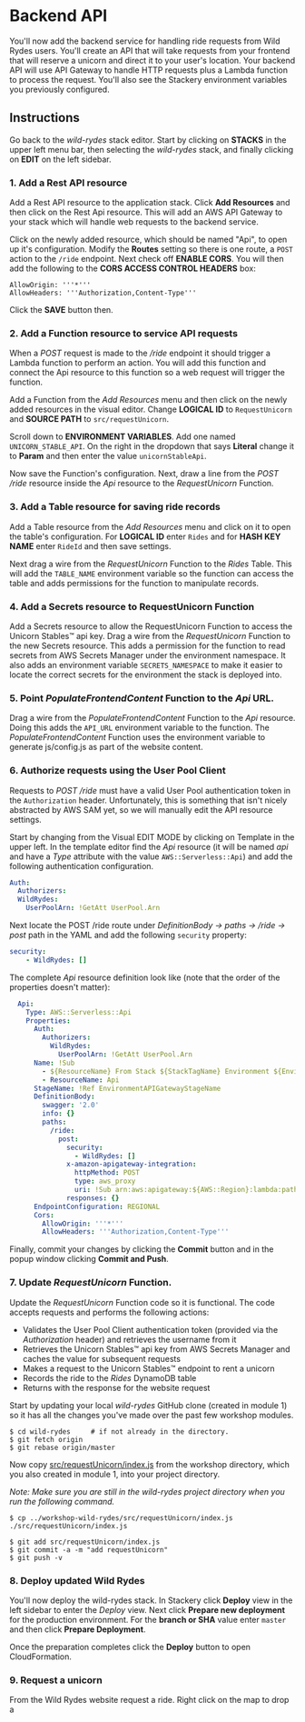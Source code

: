 # Backend API
You'll now add the backend service for handling ride requests from Wild Rydes users. You'll create an API that will take requests from your frontend that will reserve a unicorn and direct it to your user's location. Your backend API will use API Gateway to handle HTTP requests plus a Lambda function to process the request. You'll also see the Stackery environment variables you previously configured.


## Instructions
Go back to the *wild-rydes* stack editor. Start by clicking on **STACKS** in the upper left menu bar, then selecting the *wild-rydes* stack, and finally clicking on **EDIT** on the left sidebar.


### 1. Add a Rest API resource
Add a Rest API resource to the application stack. Click **Add Resources** and then click on the Rest Api resource. This will add an AWS API Gateway to your stack which will handle web requests to the backend service.

<!-- FIXME: We should explain CORS -->
Click on the newly added resource, which should be named "Api", to open up it's configuration. Modify the **Routes** setting so there is one route, a `POST` action to the `/ride` endpoint. Next check off **ENABLE CORS**. You will then add the following to the **CORS ACCESS CONTROL HEADERS** box:

```
AllowOrigin: '''*'''
AllowHeaders: '''Authorization,Content-Type'''
```
<!-- FIXME: IMAGE -->

Click the **SAVE** button then.

### 2. Add a Function resource to service API requests

When a *POST* request is made to the */ride* endpoint it should trigger a Lambda function to perform an action. You will add this function and connect the Api resource to this function so a web request will trigger the function.

Add a Function from the *Add Resources* menu and then click on the newly added resources in the visual editor. Change **LOGICAL ID** to `RequestUnicorn` and **SOURCE PATH** to `src/requestUnicorn`.

<!-- FIXME: IMAGE -->

Scroll down to **ENVIRONMENT VARIABLES**. Add one named `UNICORN_STABLE_API`. On the right in the dropdown that says **Literal** change it to **Param** and then enter the value `unicornStableApi`.

<!-- FIXME: IMAGE -->

Now save the Function's configuration. Next, draw a line from the *POST /ride* resource inside the *Api* resource to the *RequestUnicorn* Function.

<!-- FIXME: IMAGE -->

### 3. Add a Table resource for saving ride records

Add a Table resource from the *Add Resources* menu and click on it to open the table's configuration. For **LOGICAL ID** enter `Rides` and for **HASH KEY NAME** enter `RideId` and then save settings.
<!-- FIXME: IMAGE -->

Next drag a wire from the *RequestUnicorn* Function to the *Rides* Table. This will add the `TABLE_NAME` environment variable so the function can access the table and adds permissions for the function to manipulate records.
<!-- FIXME: IMAGE -->

### 4. Add a Secrets resource to RequestUnicorn Function

Add a Secrets resource to allow the RequestUnicorn Function to access the Unicorn Stables™ api key.  Drag a wire from the *RequestUnicorn* Function to the new Secrets resource. This adds a permission for the function to read secrets from AWS Secrets Manager under the environment namespace. It also adds an environment variable `SECRETS_NAMESPACE` to make it easier to locate the correct secrets for the environment the stack is deployed into.

<!-- FIXME: IMAGE -->


### 5. Point *PopulateFrontendContent* Function to the *Api* URL.

Drag a wire from the *PopulateFrontendContent* Function to the *Api* resource. Doing this adds the `API_URL` environment variable to the function. The *PopulateFrontendContent* Function uses the environment variable to generate js/config.js as part of the website content.

<!-- FIXME: IMAGE -->
<!-- FIXME: IMAGE -->


### 6. Authorize requests using the User Pool Client
Requests to *POST /ride* must have a valid User Pool authentication token in the `Authorization` header. Unfortunately, this is something that isn't nicely abstracted by AWS SAM yet, so we will manually edit the API resource settings.

Start by changing from the Visual EDIT MODE by clicking on Template in the upper left. In the template editor find the *Api* resource (it will be named *api* and have a *Type* attribute with the value `AWS::Serverless::Api`) and add the following authentication configuration.

```YAML
Auth:
  Authorizers:
  WildRydes:
    UserPoolArn: !GetAtt UserPool.Arn
```

Next locate the POST /ride route under *DefinitionBody -> paths -> /ride -> post* path in the YAML and add the following `security` property:
```YAML
security:
    - WildRydes: []
```
The complete *Api* resource definition look like (note that the order of the properties doesn't matter):
```YAML
  Api:
    Type: AWS::Serverless::Api
    Properties:
      Auth:
        Authorizers:
          WildRydes:
            UserPoolArn: !GetAtt UserPool.Arn
      Name: !Sub
        - ${ResourceName} From Stack ${StackTagName} Environment ${EnvironmentTagName}
        - ResourceName: Api
      StageName: !Ref EnvironmentAPIGatewayStageName
      DefinitionBody:
        swagger: '2.0'
        info: {}
        paths:
          /ride:
            post:
              security:
                - WildRydes: []
              x-amazon-apigateway-integration:
                httpMethod: POST
                type: aws_proxy
                uri: !Sub arn:aws:apigateway:${AWS::Region}:lambda:path/2015-03-31/functions/${RequestUnicorn.Arn}/invocations
              responses: {}
      EndpointConfiguration: REGIONAL
      Cors:
        AllowOrigin: '''*'''
        AllowHeaders: '''Authorization,Content-Type'''

```

Finally, commit your changes by clicking the **Commit** button and in the popup window clicking **Commit and Push**.

### 7. Update *RequestUnicorn* Function.
Update the *RequestUnicorn* Function code so it is functional. The code accepts requests and performs the following actions:

* Validates the User Pool Client authentication token (provided via the *Authorization* header) and retrieves the username from it
* Retrieves the Unicorn Stables™ api key from AWS Secrets Manager and caches the value for subsequent requests
* Makes a request to the Unicorn Stables™ endpoint to rent a unicorn
* Records the ride to the *Rides* DynamoDB table
* Returns with the response for the website request

Start by updating your local *wild-rydes* GitHub clone (created in module 1) so it has all the changes you've made over the past few workshop modules.

```
$ cd wild-rydes     # if not already in the directory.
$ git fetch origin
$ git rebase origin/master
```

Now copy [src/requestUnicorn/index.js](src/requestUnicorn/index.js) from the workshop directory, which you also created in module 1, into your project directory.

*Note: Make sure you are still in the wild-rydes project directory when you run the following command.*
```
$ cp ../workshop-wild-rydes/src/requestUnicorn/index.js ./src/requestUnicorn/index.js
```

```
$ git add src/requestUnicorn/index.js
$ git commit -a -m "add requestUnicorn"
$ git push -v
```

### 8. Deploy updated Wild Rydes
You'll now deploy the wild-rydes stack. In Stackery click **Deploy** view in the left sidebar to enter the *Deploy* view. Next click **Prepare new deployment** for the production environment. For the **branch or SHA** value enter `master` and then click **Prepare Deployment**.

Once the preparation completes click the **Deploy** button to open CloudFormation.

### 9. Request a unicorn
From the Wild Rydes website request a ride. Right click on the map to drop a 


